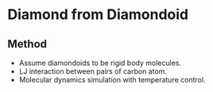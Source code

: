 # Diamond from Diamondoid
## Method
- Assume diamondoids to be rigid body molecules.
- LJ interaction between pairs of carbon atom.
- Molecular dynamics simulation with temperature control.